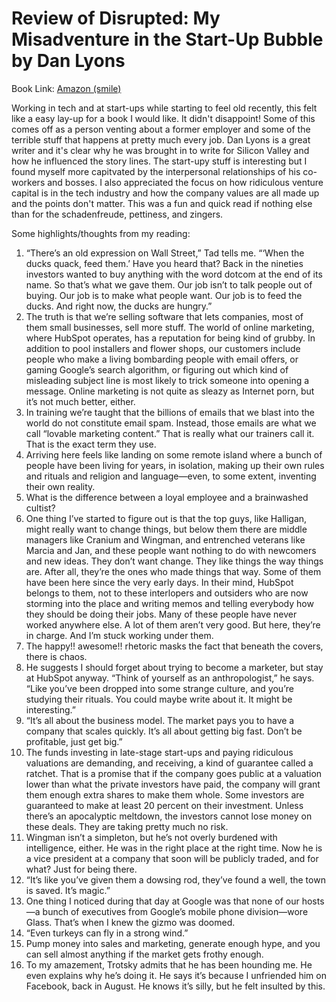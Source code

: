 
# Review of Disrupted: My Misadventure in the Start-Up Bubble by Dan Lyons 
Book Link: [Amazon (smile)](https://smile.amazon.com/Disrupted-My-Misadventure-Start-Up-Bubble-ebook/dp/B013CATZIC/)

Working in tech and at start-ups while starting to feel old recently, this felt like a easy lay-up for a book I would like. It didn't disappoint! Some of this comes off as a person venting about a former employer and some of the terrible stuff that happens at pretty much every job. Dan Lyons is a great writer and it's clear why he was brought in to write for Silicon Valley and how he influenced the story lines. The start-upy stuff is interesting but I found myself more capitvated by the interpersonal relationships of his co-workers and bosses. I also appreciated the focus on how ridiculous venture capital is in the tech industry and how the company values are all made up and the points don't matter. This was a fun and quick read if nothing else than for the schadenfreude, pettiness, and zingers.  

Some highlights/thoughts from my reading:

1. “There’s an old expression on Wall Street,” Tad tells me. “‘When the ducks quack, feed them.’ Have you heard that? Back in the nineties investors wanted to buy anything with the word dotcom at the end of its name. So that’s what we gave them. Our job isn’t to talk people out of buying. Our job is to make what people want. Our job is to feed the ducks. And right now, the ducks are hungry.”
1. The truth is that we’re selling software that lets companies, most of them small businesses, sell more stuff. The world of online marketing, where HubSpot operates, has a reputation for being kind of grubby. In addition to pool installers and flower shops, our customers include people who make a living bombarding people with email offers, or gaming Google’s search algorithm, or figuring out which kind of misleading subject line is most likely to trick someone into opening a message. Online marketing is not quite as sleazy as Internet porn, but it’s not much better, either.
1. In training we’re taught that the billions of emails that we blast into the world do not constitute email spam. Instead, those emails are what we call “lovable marketing content.” That is really what our trainers call it. That is the exact term they use.
1. Arriving here feels like landing on some remote island where a bunch of people have been living for years, in isolation, making up their own rules and rituals and religion and language—even, to some extent, inventing their own reality.
1. What is the difference between a loyal employee and a brainwashed cultist?
1. One thing I’ve started to figure out is that the top guys, like Halligan, might really want to change things, but below them there are middle managers like Cranium and Wingman, and entrenched veterans like Marcia and Jan, and these people want nothing to do with newcomers and new ideas. They don’t want change. They like things the way things are. After all, they’re the ones who made things that way. Some of them have been here since the very early days. In their mind, HubSpot belongs to them, not to these interlopers and outsiders who are now storming into the place and writing memos and telling everybody how they should be doing their jobs. Many of these people have never worked anywhere else. A lot of them aren’t very good. But here, they’re in charge. And I’m stuck working under them.
1. The happy!! awesome!! rhetoric masks the fact that beneath the covers, there is chaos.
1. He suggests I should forget about trying to become a marketer, but stay at HubSpot anyway. “Think of yourself as an anthropologist,” he says. “Like you’ve been dropped into some strange culture, and you’re studying their rituals. You could maybe write about it. It might be interesting.”
1. “It’s all about the business model. The market pays you to have a company that scales quickly. It’s all about getting big fast. Don’t be profitable, just get big.”
1. The funds investing in late-stage start-ups and paying ridiculous valuations are demanding, and receiving, a kind of guarantee called a ratchet. That is a promise that if the company goes public at a valuation lower than what the private investors have paid, the company will grant them enough extra shares to make them whole. Some investors are guaranteed to make at least 20 percent on their investment. Unless there’s an apocalyptic meltdown, the investors cannot lose money on these deals. They are taking pretty much no risk.
1. Wingman isn’t a simpleton, but he’s not overly burdened with intelligence, either. He was in the right place at the right time. Now he is a vice president at a company that soon will be publicly traded, and for what? Just for being there.
1. “It’s like you’ve given them a dowsing rod, they’ve found a well, the town is saved. It’s magic.”
1. One thing I noticed during that day at Google was that none of our hosts—a bunch of executives from Google’s mobile phone division—wore Glass. That’s when I knew the gizmo was doomed.
1. “Even turkeys can fly in a strong wind.”
1. Pump money into sales and marketing, generate enough hype, and you can sell almost anything if the market gets frothy enough.
1. To my amazement, Trotsky admits that he has been hounding me. He even explains why he’s doing it. He says it’s because I unfriended him on Facebook, back in August. He knows it’s silly, but he felt insulted by this.
